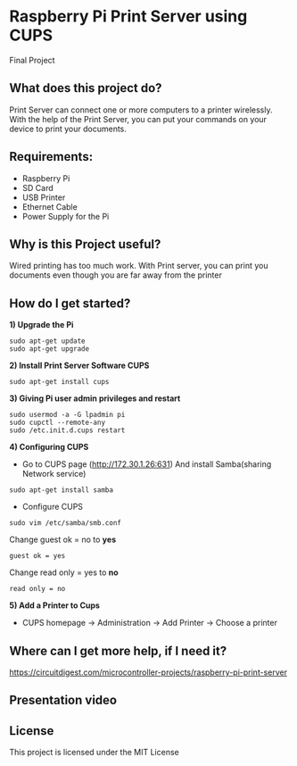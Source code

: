 # Raspberry Pi Print Server using CUPS
Final Project

## What does this project do?

Print Server can connect one or more computers to a printer wirelessly. 
With the help of the Print Server, you can put your commands on your device to print your documents.

## Requirements:

* Raspberry Pi
* SD Card
* USB Printer
* Ethernet Cable
* Power Supply for the Pi

## Why is this Project useful?

Wired printing has too much work. With Print server, you can print you documents even though 
you are far away from the printer

## How do I get started?


**1) Upgrade the Pi**
```
sudo apt-get update
sudo apt-get upgrade
```

**2) Install Print Server Software CUPS**
```
sudo apt-get install cups
```

**3) Giving Pi user admin privileges and restart**
```
sudo usermod -a -G lpadmin pi
sudo cupctl --remote-any
sudo /etc.init.d.cups restart
```

**4) Configuring CUPS**

* Go to CUPS page (http://172.30.1.26:631)
And install Samba(sharing Network service) 
```
sudo apt-get install samba
```
* Configure CUPS
```
sudo vim /etc/samba/smb.conf
```
Change guest ok = no to **yes**
```
guest ok = yes
```
Change read only = yes to **no**
```
read only = no
```


**5) Add a Printer to Cups**

* CUPS homepage -> Administration -> Add Printer -> Choose a printer



## Where can I get more help, if I need it?
https://circuitdigest.com/microcontroller-projects/raspberry-pi-print-server

## Presentation video

## License
 
This project is licensed under the MIT License 


